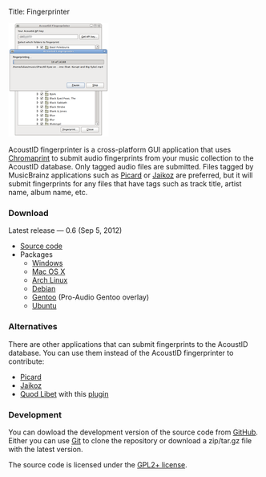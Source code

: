 Title: Fingerprinter

<div class="rightimg">

![Screenshot](/static/fingerprinter-gnome-small.png)

</div>

AcoustID fingerprinter is a cross-platform GUI application that uses
[Chromaprint][chp] to submit audio fingerprints from your music collection
to the AcoustID database. Only tagged audio files are submitted. Files
tagged by MusicBrainz applications such as [Picard][picard] or [Jaikoz][jaikoz]
are preferred, but it will submit fingerprints for any files that have tags
such as track title, artist name, album name, etc.

[chp]: /chromaprint
[picard]: http://musicbrainz.org/doc/Picard
[jaikoz]: http://www.jthink.net/jaikoz/

### Download

Latest release &mdash; 0.6 (Sep 5, 2012)

 * [Source code][src]
 * Packages
     * [Windows][win]
     * [Mac OS X][osx]
     * [Arch Linux](http://aur.archlinux.org/packages.php?ID=46359)
     * [Debian](http://packages.debian.org/acoustid-fingerprinter)
     * [Gentoo](http://proaudio.tuxfamily.org/wiki/index.php?title=Usage) (Pro-Audio Gentoo overlay)
     * [Ubuntu][ppa]

[src]: https://github.com/downloads/lalinsky/acoustid-fingerprinter/acoustid-fingerprinter-0.6.tar.gz
[win]: https://github.com/downloads/lalinsky/acoustid-fingerprinter/acoustid-fingerprinter-0.5-win32.zip
[osx]: https://github.com/downloads/lalinsky/acoustid-fingerprinter/acoustid-fingerprinter-0.5-mac.dmg
[ppa]: https://launchpad.net/~luks/+archive/acoustid

### Alternatives

There are other applications that can submit fingerprints to the AcoustID database.
You can use them instead of the AcoustID fingerprinter to contribute:

 * [Picard][picard]
 * [Jaikoz][jaikoz]
 * [Quod Libet][ql] with this [plugin][qlp]

[ql]: http://code.google.com/p/quodlibet/
[qlp]: http://code.google.com/p/quodlibet/source/browse/plugins/songsmenu/fingerprint.py

### Development

You can dowload the development version of the source code from [GitHub][gh].
Either you can use [Git][git] to clone the repository or download a
zip/tar.gz file with the latest version.

The source code is licensed under the [GPL2+ license][gpl].

[gpl]: http://www.gnu.org/licenses/gpl-2.0.html
[gh]: https://github.com/lalinsky/acoustid-fingerprinter
[git]: http://git-scm.com/

